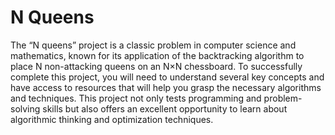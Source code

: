 # N Queens

The “N queens” project is a classic problem in computer science and mathematics, known for its application of the backtracking algorithm to place N non-attacking queens on an N×N chessboard.
To successfully complete this project, you will need to understand several key concepts and have access to resources that will help you grasp the necessary algorithms and techniques.
This project not only tests programming and problem-solving skills but also offers an excellent opportunity to learn about algorithmic thinking and optimization techniques.